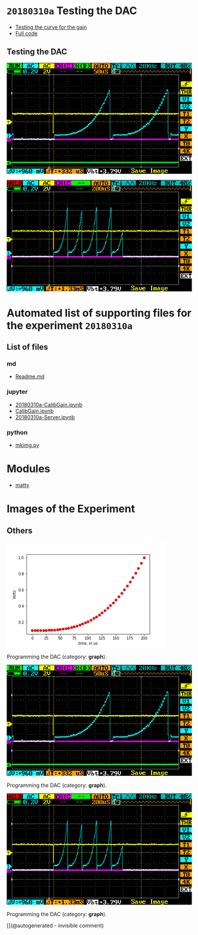# `20180310a` Testing the DAC

* [Testing the curve for the gain](/matty/20180310a/20180310a-CalibGain.ipynb)
* [Full code](/matty/20180310a/20180310a-Server.ipynb)

## Testing the DAC

![](/matty/20180310a/DAC/IMAG001.png)

![](/matty/20180310a/DAC/IMAG002.png)



# Automated list of supporting files for the __experiment `20180310a`__

## List of files

### md

* [Readme.md](/matty/20180310a/Readme.md)


### jupyter

* [20180310a-CalibGain.ipynb](/matty/20180310a/20180310a-CalibGain.ipynb)
* [CalibGain.ipynb](/matty/20180310a/CalibGain.ipynb)
* [20180310a-Server.ipynb](/matty/20180310a/20180310a-Server.ipynb)


### python

* [mkimg.py](/matty/20180310a/mkimg.py)





# Modules

* [matty](/matty/)




# Images of the Experiment

## Others

![](/matty/20180310a/gain.jpg)

Programming the DAC (category: __graph__).

![](/matty/20180310a/DAC/IMAG001.png)

Programming the DAC (category: __graph__).

![](/matty/20180310a/DAC/IMAG002.png)

Programming the DAC (category: __graph__).










[](@autogenerated - invisible comment)